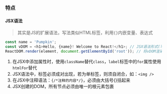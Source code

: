 ### 特点
#### JSX语法
> 其实是JS的扩展语法，写法类似HTML标签，利用`{}`内嵌变量、表达式
```js
const name = 'Pumpkin';
const vDOM = <h1>Hello, {name}! Welcome to React!</h1>; // JSX语法形式(写法)
ReactDOM.render(element, document.getElementById('root')); // 将vDOM渲染到root元素中
```
1. 在JSX中添加属性时，使用`className`替代`class`，`label`标签中的`for`属性使用`htmlFor`替代
2. JSX语法中，标签必须成对出现，若为单标签，则须自闭合，如：`<img />`
3. 在JSX中注释语法：`{/*注释的内容*/}`，必须由大括号{}括起来
4. JSX创建的DOM，所有节点必须由唯一的根元素包裹
